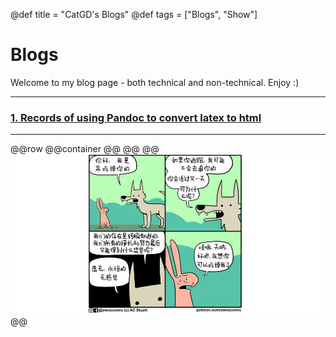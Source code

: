 @def title = "CatGD's Blogs"
@def tags = ["Blogs", "Show"]

# Blogs

Welcome to my blog page - both technical and non-technical. Enjoy :)

---

### [1. Records of using Pandoc to convert latex to html](/html/2024-1-23-Pandoc/)

---



@@row
@@container
@@
@@
@@[![img](/assets/posts/AfunComic.jpeg)]() @@

<!-- ### [fermions? `图文不相关`](/posts/2022-10-08-fermions) -->
